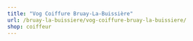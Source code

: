 ```yaml
---
title: "Vog Coiffure Bruay-La-Buissière"
url: /bruay-la-buissiere/vog-coiffure-bruay-la-buissiere/
shop: coiffeur
---
```

